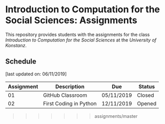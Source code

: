 # Introduction to Computation for the Social Sciences: Assignments

This repository provides students with the assignments for the class *Introduction to Computation for the Social Sciences* at the *University of Konstanz*.


## Schedule

[last updated on: 06/11/2019]

| Assignment | Description | Due | Status |
| --- | --- | --- | --- |
| 01 | GitHub Classroom | 05/11/2019 | Closed |
| 02 | First Coding in Python | 12/11/2019 | Opened |
>>>>>>> assignments/master
